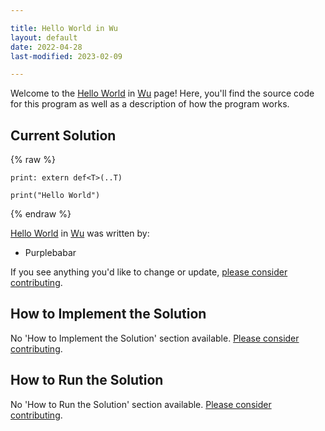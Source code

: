 ```yaml
---

title: Hello World in Wu
layout: default
date: 2022-04-28
last-modified: 2023-02-09

---
```


Welcome to the [Hello World](https://sampleprograms.io/projects/hello-world) in [Wu](https://sampleprograms.io/languages/wu) page! Here, you'll find the source code for this program as well as a description of how the program works.

## Current Solution

{% raw %}

```wu
print: extern def<T>(..T)

print("Hello World")
```

{% endraw %}

[Hello World](https://sampleprograms.io/projects/hello-world) in [Wu](https://sampleprograms.io/languages/wu) was written by:

- Purplebabar

If you see anything you'd like to change or update, [please consider contributing](https://github.com/TheRenegadeCoder/sample-programs).

## How to Implement the Solution

No 'How to Implement the Solution' section available. [Please consider contributing](https://github.com/TheRenegadeCoder/sample-programs-website).

## How to Run the Solution

No 'How to Run the Solution' section available. [Please consider contributing](https://github.com/TheRenegadeCoder/sample-programs-website).